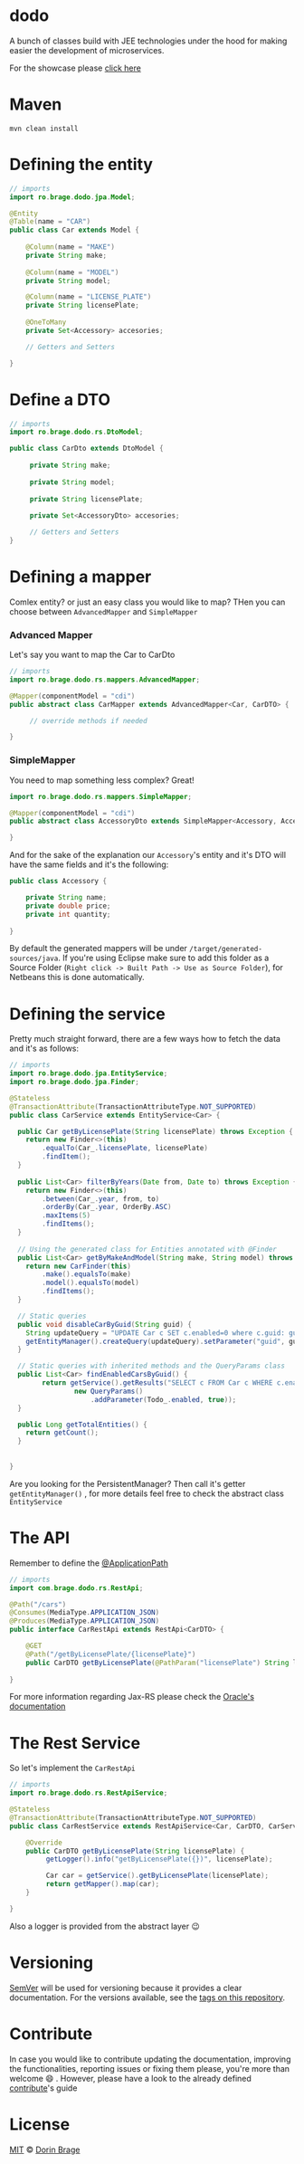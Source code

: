 # dodo

A bunch of classes build with JEE technologies under the hood for making easier the development of microservices.

For the showcase please [click here](https://github.com/nirodg/dodo-example/)

# Maven
`mvn clean install`

# Defining the entity
```java
// imports
import ro.brage.dodo.jpa.Model;

@Entity
@Table(name = "CAR")
public class Car extends Model {
     
    @Column(name = "MAKE")
    private String make;
    
    @Column(name = "MODEL")
    private String model;

    @Column(name = "LICENSE_PLATE")
    private String licensePlate;
    
    @OneToMany
    private Set<Accessory> accesories;

    // Getters and Setters

}
```


# Define a DTO
```java
// imports
import ro.brage.dodo.rs.DtoModel;

public class CarDto extends DtoModel {
     
     private String make;
     
     private String model;
     
     private String licensePlate;
     
     private Set<AccessoryDto> accesories;

     // Getters and Setters
}
```

# Defining a mapper
Comlex entity? or just an easy class you would like to map? THen you can choose between `AdvancedMapper` and `SimpleMapper`


### Advanced Mapper

Let's say you want to map the Car to CarDto

```java
// imports
import ro.brage.dodo.rs.mappers.AdvancedMapper;

@Mapper(componentModel = "cdi")
public abstract class CarMapper extends AdvancedMapper<Car, CarDTO> {

     // override methods if needed

}
```

### SimpleMapper

You need to map something less complex? Great! 


```java
import ro.brage.dodo.rs.mappers.SimpleMapper;

@Mapper(componentModel = "cdi")
public abstract class AccessoryDto extends SimpleMapper<Accessory, AccessoryDto> {

}
```

And for the sake of the explanation our `Accessory`'s entity and it's DTO will have the same fields and it's the following:

```java
public class Accessory {

	private String name;
	private double price;
	private int quantity;
	
}

```

By default the generated mappers will be under `/target/generated-sources/java`. If you're using Eclipse make sure to add this folder as a Source Folder (`Right click -> Built Path -> Use as Source Folder`), for Netbeans this is done automatically.


# Defining the service
Pretty much straight forward, there are a few ways how to fetch the data and it's as follows: 


```java
// imports
import ro.brage.dodo.jpa.EntityService;
import ro.brage.dodo.jpa.Finder;

@Stateless
@TransactionAttribute(TransactionAttributeType.NOT_SUPPORTED)
public class CarService extends EntityService<Car> {

  public Car getByLicensePlate(String licensePlate) throws Exception {
    return new Finder<>(this)
        .equalTo(Car_.licensePlate, licensePlate)
        .findItem();
  }
  
  public List<Car> filterByYears(Date from, Date to) throws Exception {
    return new Finder<>(this)
        .between(Car_.year, from, to)
        .orderBy(Car_.year, OrderBy.ASC)
        .maxItems(5)
        .findItems();
  }
  
  // Using the generated class for Entities annotated with @Finder
  public List<Car> getByMakeAndModel(String make, String model) throws Exception {
    return new CarFinder(this)
        .make().equalsTo(make)
        .model().equalsTo(model)
        .findItems();
  }

  // Static queries
  public void disableCarByGuid(String guid) {
    String updateQuery = "UPDATE Car c SET c.enabled=0 where c.guid: guid";
    getEntityManager().createQuery(updateQuery).setParameter("guid", guid).executeUpdate();
  }

  // Static queries with inherited methods and the QueryParams class
  public List<Car> findEnabledCarsByGuid() {
	    return getService().getResults("SELECT c FROM Car c WHERE c.enabled=1",
	            new QueryParams()
	            	.addParameter(Todo_.enabled, true));
  }

  public Long getTotalEntities() {
    return getCount();
  }  
 
  
}
```
Are you looking for the PersistentManager? Then call it's getter `getEntityManager()` , for more details feel free to check the abstract class `EntityService`

# The API
Remember to define the [@ApplicationPath](https://docs.oracle.com/cd/E24329_01/web.1211/e24983/configure.htm#RESTF189)

```java
// imports
import com.brage.dodo.rs.RestApi;

@Path("/cars")
@Consumes(MediaType.APPLICATION_JSON)
@Produces(MediaType.APPLICATION_JSON)
public interface CarRestApi extends RestApi<CarDTO> {

    @GET
    @Path("/getByLicensePlate/{licensePlate}")
    public CarDTO getByLicensePlate(@PathParam("licensePlate") String licensePlate);
    
}
```

For more information regarding Jax-RS please check the [Oracle's documentation](https://docs.oracle.com/javaee/7/tutorial/jaxrs002.htm)

# The Rest Service

So let's implement the `CarRestApi`

```java
// imports
import ro.brage.dodo.rs.RestApiService;

@Stateless
@TransactionAttribute(TransactionAttributeType.NOT_SUPPORTED)
public class CarRestService extends RestApiService<Car, CarDTO, CarService, CarMapper> implements CarRestApi {

    @Override
    public CarDTO getByLicensePlate(String licensePlate) {
         getLogger().info("getByLicensePlate({})", licensePlate);

         Car car = getService().getByLicensePlate(licensePlate);
         return getMapper().map(car);
    }

}
```

Also a logger is provided from the abstract layer 😉

# Versioning

[SemVer](http://semver.org/) will be used for versioning because it provides a clear documentation. For the versions available, see the [tags on this repository](https://github.com/nirodg/dodo/releases).

# Contribute

In case you would like to contribute updating the documentation, improving the functionalities, reporting issues or fixing them please, you're more than welcome 😄 . However, please have a look to the already defined [contribute](/docs/CONTRIBUTING.md)'s guide

# License

[MIT](http://showalicense.com/?year=2017&fullname=Dorin%20Gheorghe%20Brage#license-mit) © [Dorin Brage](https://github.com/nirodg/)

